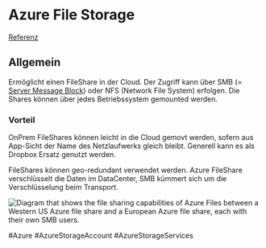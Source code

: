 # Azure File Storage
[Referenz](https://docs.microsoft.com/en-us/learn/modules/azure-storage-fundamentals/azure-file-storage) 

## Allgemein

Ermöglicht einen FileShare in der Cloud. Der Zugriff kann über SMB (= [Server Message Block](https://en.wikipedia.org/wiki/Server_Message_Block)) oder NFS (Network File System) erfolgen. Die Shares können über jedes Betriebssystem gemounted werden.

### Vorteil 
OnPrem FileShares können leicht in die Cloud gemovt werden, sofern aus App-Sicht der Name des Netzlaufwerks gleich bleibt. Generell kann es als Dropbox Ersatz genutzt werden.

FileShares können geo-redundant verwendet werden. Azure FileShare verschlüsselt die Daten im DataCenter, SMB kümmert sich um die Verschlüsselung beim Transport.

![Diagram that shows the file sharing capabilities of Azure Files between a Western US Azure file share and a European Azure file share, each with their own SMB users.](https://docs.microsoft.com/en-us/learn/azure-fundamentals/azure-storage-fundamentals/media/azure-files-5f942c3e.png) 



#Azure
#AzureStorageAccount 
#AzureStorageServices 